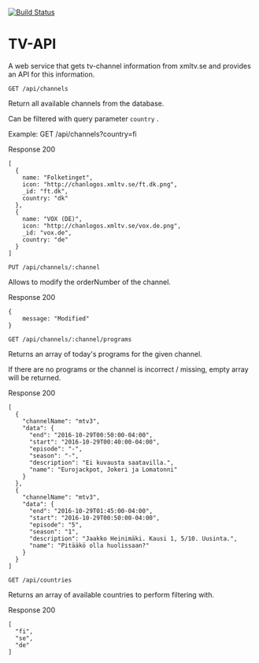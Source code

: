 [![Build Status](https://travis-ci.org/joonne/tv-api.svg?branch=master)](https://travis-ci.org/joonne/tv-api)

# TV-API

A web service that gets tv-channel information from xmltv.se and provides an API for this information.

`GET /api/channels`

Return all available channels from the database.

Can be filtered with query parameter `country` .

Example: GET /api/channels?country=fi

Response 200

```
[
  {
    name: "Folketinget",
    icon: "http://chanlogos.xmltv.se/ft.dk.png",
    _id: "ft.dk",
    country: "dk"
  },
  {
    name: "VOX (DE)",
    icon: "http://chanlogos.xmltv.se/vox.de.png",
    _id: "vox.de",
    country: "de"
  }
]
```

`PUT /api/channels/:channel`

Allows to modify the orderNumber of the channel.

Response 200

```
{
    message: "Modified"
}
```

`GET /api/channels/:channel/programs`

Returns an array of today's programs for the given channel.

If there are no programs or the channel is incorrect / missing, empty array will be returned.

Response 200

```
[
  {
    "channelName": "mtv3",
    "data": {
      "end": "2016-10-29T00:50:00-04:00",
      "start": "2016-10-29T00:40:00-04:00",
      "episode": "-",
      "season": "-",
      "description": "Ei kuvausta saatavilla.",
      "name": "Eurojackpot, Jokeri ja Lomatonni"
    }
  },
  {
    "channelName": "mtv3",
    "data": {
      "end": "2016-10-29T01:45:00-04:00",
      "start": "2016-10-29T00:50:00-04:00",
      "episode": "5",
      "season": "1",
      "description": "Jaakko Heinimäki. Kausi 1, 5/10. Uusinta.",
      "name": "Pitääkö olla huolissaan?"
    }
  }
]
```
`GET /api/countries`

Returns an array of available countries to perform filtering with.

Response 200

```
[
  "fi",
  "se",
  "de"
]
```